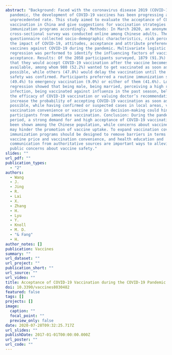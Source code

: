 ```yaml
---
abstract: "Background: Faced with the coronavirus disease 2019 (COVID-19)
  pandemic, the development of COVID-19 vaccines has been progressing at an
  unprecedented rate. This study aimed to evaluate the acceptance of COVID-19
  vaccination in China and give suggestions for vaccination strategies and
  immunization programs accordingly. Methods: In March 2020, an anonymous
  cross-sectional survey was conducted online among Chinese adults. The
  questionnaire collected socio-demographic characteristics, risk perception,
  the impact of COVID-19, attitudes, acceptance and attribute preferences of
  vaccines against COVID-19 during the pandemic. Multivariate logistic
  regression was performed to identify the influencing factors of vaccination
  acceptance. Results: Of the 2058 participants surveyed, 1879 (91.3%) stated
  that they would accept COVID-19 vaccination after the vaccine becomes
  available, among whom 980 (52.2%) wanted to get vaccinated as soon as
  possible, while others (47.8%) would delay the vaccination until the vaccine’s
  safety was confirmed. Participants preferred a routine immunization schedule
  (49.4%) to emergency vaccination (9.0%) or either of them (41.6%). Logistic
  regression showed that being male, being married, perceiving a high risk of
  infection, being vaccinated against influenza in the past season, believing in
  the efficacy of COVID-19 vaccination or valuing doctor’s recommendations could
  increase the probability of accepting COVID-19 vaccination as soon as
  possible, while having confirmed or suspected cases in local areas, valuing
  vaccination convenience or vaccine price in decision-making could hinder
  participants from immediate vaccination. Conclusion: During the pandemic
  period, a strong demand for and high acceptance of COVID-19 vaccination has
  been shown among the Chinese population, while concerns about vaccine safety
  may hinder the promotion of vaccine uptake. To expand vaccination coverage,
  immunization programs should be designed to remove barriers in terms of
  vaccine price and vaccination convenience, and health education and
  communication from authoritative sources are important ways to alleviate
  public concerns about vaccine safety."
slides: ""
url_pdf: ""
publication_types:
  - "2"
authors:
  - Wang
  - J.
  - Jing
  - R.
  - Lai
  - X.
  - Zhang
  - H.
  - Lyu
  - Y.
  - Knoll
  - M. D.
  - "& Fang"
  - H.
author_notes: []
publication: Vaccines
summary: ""
url_dataset: ""
url_project: ""
publication_short: ""
url_source: ""
url_video: ""
title: Acceptance of COVID-19 Vaccination during the COVID-19 Pandemic in China
doi: 10.3390/vaccines8030482
featured: false
tags: []
projects: []
image:
  caption: ""
  focal_point: ""
  preview_only: false
date: 2020-07-28T09:32:25.717Z
url_slides: ""
publishDate: 2017-01-01T00:00:00.000Z
url_poster: ""
url_code: ""
---
```

